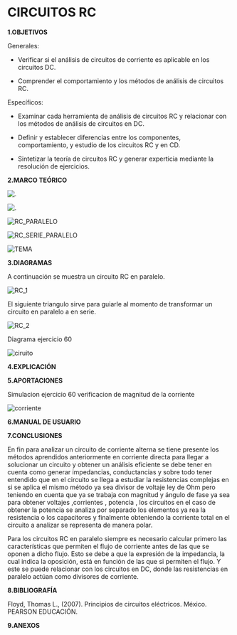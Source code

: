 #  CIRCUITOS RC
**1.OBJETIVOS**

Generales:

- Verificar si el análisis de circuitos de corriente es aplicable en los circuitos DC.

- Comprender el comportamiento y los métodos de análisis de circuitos RC.

Específicos:

- Examinar cada herramienta de análisis de circuitos RC y relacionar con los métodos de análisis de circuitos en DC. 

- Definir y establecer diferencias entre los componentes, comportamiento, y estudio de los circuitos RC y en CD.

- Sintetizar la teoría de circuitos RC y generar experticia mediante la resolución de ejercicios.

**2.MARCO TEÓRICO**

![.](https://github.com/Katherine01-Arevalo/INVESTIGACION-PARCIAL-2/blob/main/img/Mapa_Cicuito_serie.jpg)

![.](https://github.com/Katherine01-Arevalo/INVESTIGACION-PARCIAL-2/blob/main/img/Mapa_Circuito_serie2.jpg)

![RC_PARALELO](https://github.com/Katherine01-Arevalo/INVESTIGACION-PARCIAL-2/blob/main/img/RC_PARALELO.png)

![RC_SERIE_PARALELO](https://github.com/Katherine01-Arevalo/INVESTIGACION-PARCIAL-2/blob/main/img/RC_SERIE_PARALELO.png)

![TEMA](https://github.com/Katherine01-Arevalo/INVESTIGACION-PARCIAL-2/blob/main/img/fallas.png)

**3.DIAGRAMAS**

A continuación se muestra un circuito RC en paralelo.

![RC_1](https://github.com/Katherine01-Arevalo/INVESTIGACION-PARCIAL-2/blob/main/img/RC_1.png)

El siguiente triangulo sirve para guiarle al momento de transformar un circuito en paralelo a en serie. 

![RC_2](https://github.com/Katherine01-Arevalo/INVESTIGACION-PARCIAL-2/blob/main/img/RC_2.png)

Diagrama ejercicio 60 

![ciruito](https://github.com/Katherine01-Arevalo/INVESTIGACION-PARCIAL-2/blob/main/img/CIRCUITO.png)


**4.EXPLICACIÓN**

**5.APORTACIONES**

Simulacion ejercicio 60 verificacion de magnitud de la corriente 

![corriente](https://github.com/Katherine01-Arevalo/INVESTIGACION-PARCIAL-2/blob/main/img/60%20circuito.PNG)

**6.MANUAL DE USUARIO**

**7.CONCLUSIONES**

En fin para analizar un circuito de corriente alterna se tiene presente   los métodos aprendidos anteriormente en corriente directa  para llegar a solucionar un circuito y  obtener un análisis eficiente se debe tener en cuenta como generar impedancias, conductancias y sobre todo tener entendido que en el circuito se llega a estudiar la resistencias complejas en si se aplica el mismo método ya sea divisor de voltaje  ley de Ohm pero teniendo en cuenta que ya se trabaja con magnitud y ángulo de fase ya sea para obtener voltajes ,corrientes , potencia , los circuitos en el caso de obtener la potencia se analiza por separado   los elementos  ya rea la resistencia o los capacitores y finalmente obteniendo la corriente total  en el circuito a analizar se representa de manera polar.

Para los circuitos RC en paralelo siempre es necesario calcular primero las características que permiten el flujo de corriente antes de las que se oponen a dicho flujo. Esto se debe a que la expresión de la impedancia, la cual indica la oposición, está en función de las que si permiten el flujo. Y este se puede relacionar con los circuitos en DC, donde las resistencias en paralelo actúan como divisores de corriente. 

**8.BIBLIOGRAFÍA**

Floyd, Thomas L., (2007). Principios de circuitos eléctricos. México. PEARSON EDUCACIÓN.

**9.ANEXOS**


